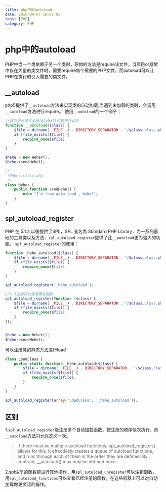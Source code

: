 ```yaml
---
title: php中的autoload
date: 2016-04-07 18:07:03
tags: [PHP]
category: PHP
---
```

# php中的autoload
PHP中当一个类依赖于另一个类时，原始的方法是require该文件，当项目or框架中存在大量的类文件时，需要require每个需要的PHP文件，而autoload可以让PHP在执行时引入需要的类文件。
## __autoload
php5提供了`__autoload`方法来实现类的自动加载,当遇到未加载的类时，会调用`__autoload`方法进行require。
使用`__autoload`的一个例子：

```php
//该方法必须在全局(global)内能进行访问
function __autoload($class) {
    $file = dirname(__FILE__) . DIRECTORY_SEPARATOR . "/$class.class.php";
    if (file_exists($file)) {
        require_once($file);
    }
}

$hehe = new Heher();
$hehe->sendHehe();

/*
 *Heher.class.php
 */
class Heher {
    public function sendHehe() {
        echo "I'm from auto load , Hehe!";
    }
}
```
## spl_autoload_register
PHP 在 5.1.2 以後提供了SPL，SPL 全名為 Standard PHP Library，为一系列基础的工具类以及方法，`spl_autoload_register`提供了比`__autoload`更为强大的功能。
`spl_autoload_register`的使用：

```php
function _hehe_autoload($class) {
    $file = dirname(__FILE__) . DIRECTORY_SEPARATOR . "/$class.class.php";
    if (file_exists($file)) {
        require_once($file);
    }
}

spl_autoload_register('_hehe_autoload');

//5.3之后可以使用匿名函数
spl_autoload_register(function ($class) {
    $file = dirname(__FILE__) . DIRECTORY_SEPARATOR . "/$class.class.php";
    if (file_exists($file)) {
        require_once($file);
    }
});


$hehe = new Heher();
$hehe->sendHehe();
```
可以注册类的静态方法进行load：

```php
class LoadClass {
    public static function _hehe_autoload($class) {
        $file = dirname(__FILE__) . DIRECTORY_SEPARATOR . "/$class.class.php";
        if (file_exists($file)) {
            require_once($file);
        }
    }
}

spl_autoload_register(array('LoadClass', '_hehe_autoload'));

```
## 区别
1.`spl_autoload_register`能注册多个自动加载函数，按注册的顺序依次执行，而`__autoload`方法只允许定义一次。

>If there must be multiple autoload functions, spl_autoload_register() allows for this. It effectively creates a queue of autoload functions, and runs through each of them in the order they are defined. By contrast, __autoload() may only be defined once.

2.spl注册的函数能进行其他操作，用`spl_autoload_unregister`可以注销函数，用`spl_autoload_functions`可以查看已经注册的函数，在这些机器上可以对自动加载做更灵活的操作。



